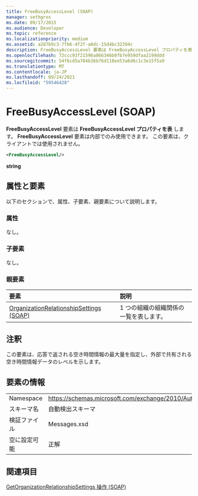 ```yaml
---
title: FreeBusyAccessLevel (SOAP)
manager: sethgros
ms.date: 09/17/2015
ms.audience: Developer
ms.topic: reference
ms.localizationpriority: medium
ms.assetid: a287b9c3-7fb6-4f2f-a8dc-15d4bc32394c
description: FreeBusyAccessLevel 要素は FreeBusyAccessLevel プロパティを表します。 FreeBusyAccessLevel 要素は内部でのみ使用できます。 この要素は、クライアントでは使用されません。
ms.openlocfilehash: 72ccc93f21596a866346b0fb7e959dfaa2199ddd
ms.sourcegitcommit: 54f6cd5a704b36b76d110ee53a6d6c1c3e15f5a9
ms.translationtype: MT
ms.contentlocale: ja-JP
ms.lasthandoff: 09/24/2021
ms.locfileid: "59546428"
---
```

# <a name="freebusyaccesslevel-soap"></a>FreeBusyAccessLevel (SOAP)

**FreeBusyAccessLevel** 要素は **FreeBusyAccessLevel プロパティを表** します。 **FreeBusyAccessLevel** 要素は内部でのみ使用できます。 この要素は、クライアントでは使用されません。 
  
```XML
<FreeBusyAccessLevel/>
```

 **string**
## <a name="attributes-and-elements"></a>属性と要素

以下のセクションで、属性、子要素、親要素について説明します。
  
### <a name="attributes"></a>属性

なし。
  
### <a name="child-elements"></a>子要素

なし。
  
### <a name="parent-elements"></a>親要素

|**要素**|**説明**|
|:-----|:-----|
|[OrganizationRelationshipSettings (SOAP)](organizationrelationshipsettings-soap.md) <br/> |1 つの組織の組織関係の一覧を表します。  <br/> |
   
## <a name="remarks"></a>注釈

この要素は、応答で返される空き時間情報の最大量を指定し、外部で共有される空き時間情報データのレベルを示します。 
  
## <a name="element-information"></a>要素の情報

|||
|:-----|:-----|
|Namespace  <br/> |https://schemas.microsoft.com/exchange/2010/Autodiscover  <br/> |
|スキーマ名  <br/> |自動検出スキーマ  <br/> |
|検証ファイル  <br/> |Messages.xsd  <br/> |
|空に設定可能  <br/> |正解  <br/> |
   
## <a name="see-also"></a>関連項目



[GetOrganizationRelationshipSettings 操作 (SOAP)](getorganizationrelationshipsettings-operation-soap.md)

